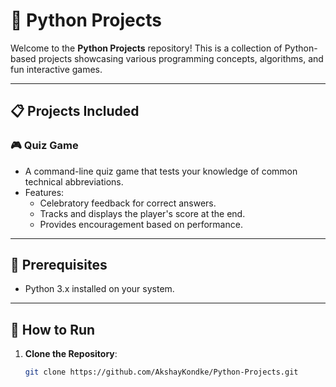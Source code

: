 
# 🐍 Python Projects

Welcome to the **Python Projects** repository! This is a collection of Python-based projects showcasing various programming concepts, algorithms, and fun interactive games.

---

## 📋 Projects Included

### 🎮 Quiz Game
- A command-line quiz game that tests your knowledge of common technical abbreviations.
- Features:
  - Celebratory feedback for correct answers.
  - Tracks and displays the player's score at the end.
  - Provides encouragement based on performance.

---

## 🔧 Prerequisites
- Python 3.x installed on your system.

---

## 🚀 How to Run
1. **Clone the Repository**:
   ```bash
   git clone https://github.com/AkshayKondke/Python-Projects.git
